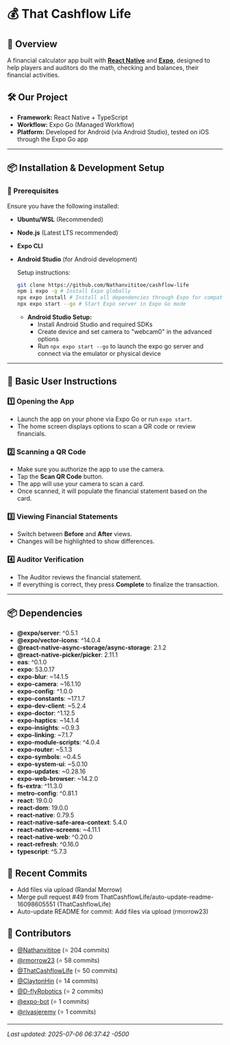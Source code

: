 # 💰 That Cashflow Life

## 🚀 Overview
A financial calculator app built with [**React Native**](https://reactnative.dev/) and [**Expo**](https://expo.dev/), designed to help players and auditors do the math, checking and balances, their financial activities.

## 🛠 Our Project
- **Framework:** React Native + TypeScript  
- **Workflow:** Expo Go (Managed Workflow)  
- **Platform:** Developed for Android (via Android Studio), tested on iOS through the Expo Go app  

---

## 📦 Installation & Development Setup

### 🔧 Prerequisites
Ensure you have the following installed:
- **Ubuntu/WSL** (Recommended)
- **Node.js** (Latest LTS recommended)
- **Expo CLI**
- **Android Studio** (for Android development)

  Setup instructions:
  ```sh
  git clone https://github.com/Nathanvititoe/cashflow-life
  npm i expo -g # Install Expo globally
  npx expo install # Install all dependencies through Expo for compatibility
  npx expo start --go # Start Expo server in Expo Go mode
  ```

  - **Android Studio Setup:**
    - Install Android Studio and required SDKs
    - Create device and set camera to "webcam0" in the advanced options
    - Run `npx expo start --go` to launch the expo go server and connect via the emulator or physical device

---

## 📖 Basic User Instructions
### 1️⃣ Opening the App
* Launch the app on your phone via Expo Go or run `expo start`.
* The home screen displays options to scan a QR code or review financials.

### 2️⃣ Scanning a QR Code
* Make sure you authorize the app to use the camera.
* Tap the **Scan QR Code** button.
* The app will use your camera to scan a card.
* Once scanned, it will populate the financial statement based on the card.

### 3️⃣ Viewing Financial Statements
* Switch between **Before** and **After** views.
* Changes will be highlighted to show differences.

### 4️⃣ Auditor Verification
* The Auditor reviews the financial statement.
* If everything is correct, they press **Complete** to finalize the transaction.
---

## 📦 Dependencies
- **@expo/server**: ^0.5.1
- **@expo/vector-icons**: ^14.0.4
- **@react-native-async-storage/async-storage**: 2.1.2
- **@react-native-picker/picker**: 2.11.1
- **eas**: ^0.1.0
- **expo**: 53.0.17
- **expo-blur**: ~14.1.5
- **expo-camera**: ~16.1.10
- **expo-config**: ^1.0.0
- **expo-constants**: ~17.1.7
- **expo-dev-client**: ~5.2.4
- **expo-doctor**: ^1.12.5
- **expo-haptics**: ~14.1.4
- **expo-insights**: ~0.9.3
- **expo-linking**: ~7.1.7
- **expo-module-scripts**: ^4.0.4
- **expo-router**: ~5.1.3
- **expo-symbols**: ~0.4.5
- **expo-system-ui**: ~5.0.10
- **expo-updates**: ~0.28.16
- **expo-web-browser**: ~14.2.0
- **fs-extra**: ^11.3.0
- **metro-config**: ^0.81.1
- **react**: 19.0.0
- **react-dom**: 19.0.0
- **react-native**: 0.79.5
- **react-native-safe-area-context**: 5.4.0
- **react-native-screens**: ~4.11.1
- **react-native-web**: ^0.20.0
- **react-refresh**: ^0.16.0
- **typescript**: ^5.7.3

## 🔄 Recent Commits
- Add files via upload (Randal Morrow)
- Merge pull request #49 from ThatCashflowLife/auto-update-readme-16098605551 (ThatCashflowLife)
- Auto-update README for commit: Add files via upload (rmorrow23)

## 👥 Contributors
- [@Nathanvititoe](https://github.com/Nathanvititoe) (⭐ 204 commits)
- [@rmorrow23](https://github.com/rmorrow23) (⭐ 58 commits)
- [@ThatCashflowLife](https://github.com/ThatCashflowLife) (⭐ 50 commits)
- [@ClaytonHin](https://github.com/ClaytonHin) (⭐ 14 commits)
- [@D-flyRobotics](https://github.com/D-flyRobotics) (⭐ 2 commits)
- [@expo-bot](https://github.com/expo-bot) (⭐ 1 commits)
- [@rivasjeremy](https://github.com/rivasjeremy) (⭐ 1 commits)


---

_Last updated: 2025-07-06 06:37:42 -0500_
